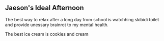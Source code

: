 ## Jaeson's Ideal Afternoon

The best way to relax after a long day from school is watchhing skibidi toilet and provide unessary brainrot to my mental health.

The best ice cream is cookies and cream
